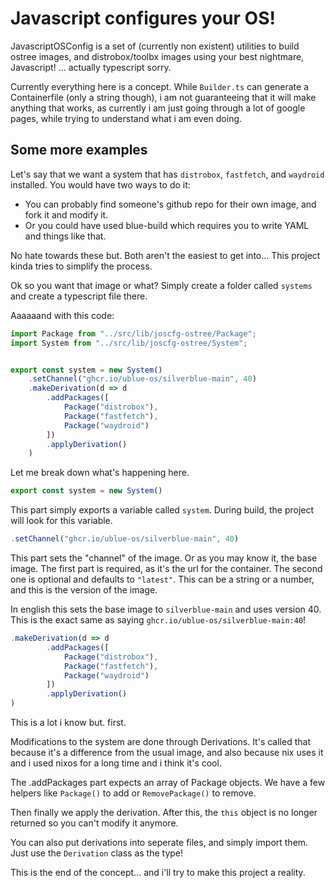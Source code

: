 # Javascript configures your OS!

JavascriptOSConfig is a set of (currently non existent) utilities to build ostree images, and distrobox/toolbx images using
your best nightmare, Javascript! ... actually typescript sorry.

Currently everything here is a concept. While `Builder.ts` can generate a Containerfile (only a string though), i am not guaranteeing that it will make anything that works, as currently i am just going through a lot of google pages, while trying to understand what i am even doing.

## Some more examples

Let's say that we want a system that has `distrobox`, `fastfetch`, and `waydroid` installed. You would have two ways to do it:

- You can probably find someone's github repo for their own image, and fork it and modify it.
- Or you could have used blue-build which requires you to write YAML and things like that.

No hate towards these but. Both aren't the easiest to get into... This project kinda tries to simplify the process.

Ok so you want that image or what? Simply create a folder called `systems` and create a typescript file there.

Aaaaaand with this code:
```ts
import Package from "../src/lib/joscfg-ostree/Package";
import System from "../src/lib/joscfg-ostree/System";


export const system = new System()
    .setChannel("ghcr.io/ublue-os/silverblue-main", 40)
    .makeDerivation(d => d
        .addPackages([
            Package("distrobox"),
            Package("fastfetch"),
            Package("waydroid")
        ])
        .applyDerivation()
    )
```

Let me break down what's happening here.

```ts
export const system = new System()
```

This part simply exports a variable called `system`. During build, the project will look for this variable.

```ts
.setChannel("ghcr.io/ublue-os/silverblue-main", 40)
```

This part sets the "channel" of the image. Or as you may know it, the base image. The first part is required, as it's the url for the container. The second one is optional and defaults to `"latest"`. This can be a string or a number, and this is the version of the image.

In english this sets the base image to `silverblue-main` and uses version 40. This is the exact same as saying `ghcr.io/ublue-os/silverblue-main:40`!

```ts
.makeDerivation(d => d
        .addPackages([
            Package("distrobox"),
            Package("fastfetch"),
            Package("waydroid")
        ])
        .applyDerivation()
)
```

This is a lot i know but. first.

Modifications to the system are done through Derivations. It's called that because it's a difference from the usual image, and also because nix uses it and i used nixos for a long time and i think it's cool.

The .addPackages part expects an array of Package objects. We have a few helpers like `Package()` to add or `RemovePackage()` to remove.

Then finally we apply the derivation. After this, the `this` object is no longer returned so you can't modify it anymore.

You can also put derivations into seperate files, and simply import them. Just use the `Derivation` class as the type!

This is the end of the concept... and i'll try to make this project a reality.